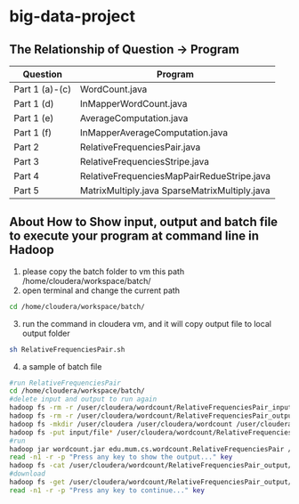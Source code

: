 # big-data-project

## The Relationship of Question -> Program

| Question | Program |
| --------- | ----------- |
| Part 1 (a)-(c) | WordCount.java |
| Part 1 (d) | InMapperWordCount.java |
| Part 1 (e) | AverageComputation.java |
| Part 1 (f) | InMapperAverageComputation.java |
| Part 2 | RelativeFrequenciesPair.java |
| Part 3 | RelativeFrequenciesStripe.java |
| Part 4 | RelativeFrequenciesMapPairRedueStripe.java |
| Part 5 | MatrixMultiply.java SparseMatrixMultiply.java |

## About How to Show input, output and batch file to execute your program at command line in Hadoop

1. please copy the batch folder to vm this path
    /home/cloudera/workspace/batch/
2. open terminal and change the current path
```sh
cd /home/cloudera/workspace/batch/
``` 
3. run the command in cloudera vm, and it will copy output file to local output folder
```sh
sh RelativeFrequenciesPair.sh
```
4. a sample of batch file
``` sh
#run RelativeFrequenciesPair
cd /home/cloudera/workspace/batch/
#delete input and output to run again
hadoop fs -rm -r /user/cloudera/wordcount/RelativeFrequenciesPair_input
hadoop fs -rm -r /user/cloudera/wordcount/RelativeFrequenciesPair_output
hadoop fs -mkdir /user/cloudera /user/cloudera/wordcount /user/cloudera/wordcount/RelativeFrequenciesPair_input
hadoop fs -put input/file* /user/cloudera/wordcount/RelativeFrequenciesPair_input
#run
hadoop jar wordcount.jar edu.mum.cs.wordcount.RelativeFrequenciesPair /user/cloudera/wordcount/RelativeFrequenciesPair_input /user/cloudera/wordcount/RelativeFrequenciesPair_output
read -n1 -r -p "Press any key to show the output..." key
hadoop fs -cat /user/cloudera/wordcount/RelativeFrequenciesPair_output/*
#download
hadoop fs -get /user/cloudera/wordcount/RelativeFrequenciesPair_output/* RelativeFrequenciesPair_output
read -n1 -r -p "Press any key to continue..." key
```

